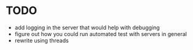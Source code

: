 # TODO
- add logging in the server that would help with debugging
- figure out how you could run automated test with servers in general
- rewrite using threads
